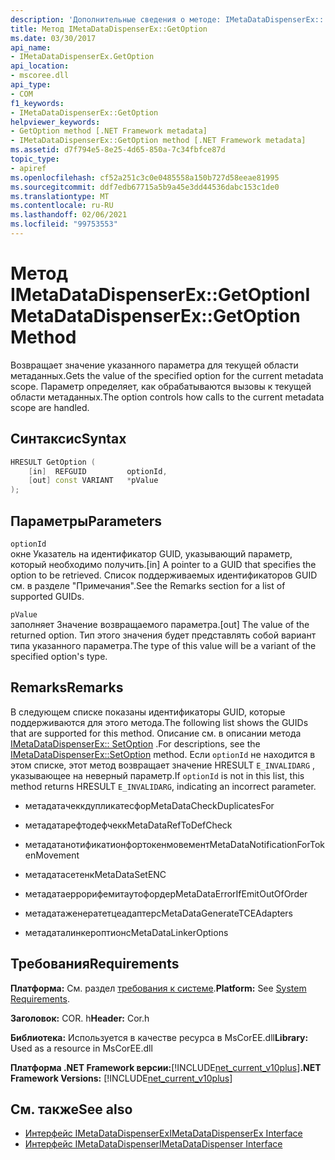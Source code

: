 ```yaml
---
description: 'Дополнительные сведения о методе: IMetaDataDispenserEx:: onoption'
title: Метод IMetaDataDispenserEx::GetOption
ms.date: 03/30/2017
api_name:
- IMetaDataDispenserEx.GetOption
api_location:
- mscoree.dll
api_type:
- COM
f1_keywords:
- IMetaDataDispenserEx::GetOption
helpviewer_keywords:
- GetOption method [.NET Framework metadata]
- IMetaDataDispenserEx::GetOption method [.NET Framework metadata]
ms.assetid: d7f794e5-8e25-4d65-850a-7c34fbfce87d
topic_type:
- apiref
ms.openlocfilehash: cf52a251c3c0e0485558a150b727d58eeae81995
ms.sourcegitcommit: ddf7edb67715a5b9a45e3dd44536dabc153c1de0
ms.translationtype: MT
ms.contentlocale: ru-RU
ms.lasthandoff: 02/06/2021
ms.locfileid: "99753553"
---
```

# <a name="imetadatadispenserexgetoption-method"></a><span data-ttu-id="bca71-103">Метод IMetaDataDispenserEx::GetOption</span><span class="sxs-lookup"><span data-stu-id="bca71-103">IMetaDataDispenserEx::GetOption Method</span></span>

<span data-ttu-id="bca71-104">Возвращает значение указанного параметра для текущей области метаданных.</span><span class="sxs-lookup"><span data-stu-id="bca71-104">Gets the value of the specified option for the current metadata scope.</span></span> <span data-ttu-id="bca71-105">Параметр определяет, как обрабатываются вызовы к текущей области метаданных.</span><span class="sxs-lookup"><span data-stu-id="bca71-105">The option controls how calls to the current metadata scope are handled.</span></span>  
  
## <a name="syntax"></a><span data-ttu-id="bca71-106">Синтаксис</span><span class="sxs-lookup"><span data-stu-id="bca71-106">Syntax</span></span>  
  
```cpp  
HRESULT GetOption (  
    [in]  REFGUID         optionId,
    [out] const VARIANT   *pValue  
);  
```  
  
## <a name="parameters"></a><span data-ttu-id="bca71-107">Параметры</span><span class="sxs-lookup"><span data-stu-id="bca71-107">Parameters</span></span>  

 `optionId`  
 <span data-ttu-id="bca71-108">окне Указатель на идентификатор GUID, указывающий параметр, который необходимо получить.</span><span class="sxs-lookup"><span data-stu-id="bca71-108">[in] A pointer to a GUID that specifies the option to be retrieved.</span></span> <span data-ttu-id="bca71-109">Список поддерживаемых идентификаторов GUID см. в разделе "Примечания".</span><span class="sxs-lookup"><span data-stu-id="bca71-109">See the Remarks section for a list of supported GUIDs.</span></span>  
  
 `pValue`  
 <span data-ttu-id="bca71-110">заполняет Значение возвращаемого параметра.</span><span class="sxs-lookup"><span data-stu-id="bca71-110">[out] The value of the returned option.</span></span> <span data-ttu-id="bca71-111">Тип этого значения будет представлять собой вариант типа указанного параметра.</span><span class="sxs-lookup"><span data-stu-id="bca71-111">The type of this value will be a variant of the specified option's type.</span></span>  
  
## <a name="remarks"></a><span data-ttu-id="bca71-112">Remarks</span><span class="sxs-lookup"><span data-stu-id="bca71-112">Remarks</span></span>  

 <span data-ttu-id="bca71-113">В следующем списке показаны идентификаторы GUID, которые поддерживаются для этого метода.</span><span class="sxs-lookup"><span data-stu-id="bca71-113">The following list shows the GUIDs that are supported for this method.</span></span> <span data-ttu-id="bca71-114">Описание см. в описании метода [IMetaDataDispenserEx:: SetOption](imetadatadispenserex-setoption-method.md) .</span><span class="sxs-lookup"><span data-stu-id="bca71-114">For descriptions, see the [IMetaDataDispenserEx::SetOption](imetadatadispenserex-setoption-method.md) method.</span></span> <span data-ttu-id="bca71-115">Если `optionId` не находится в этом списке, этот метод возвращает значение HRESULT `E_INVALIDARG` , указывающее на неверный параметр.</span><span class="sxs-lookup"><span data-stu-id="bca71-115">If `optionId` is not in this list, this method returns HRESULT `E_INVALIDARG`, indicating an incorrect parameter.</span></span>  
  
- <span data-ttu-id="bca71-116">метадатачеккдупликатесфор</span><span class="sxs-lookup"><span data-stu-id="bca71-116">MetaDataCheckDuplicatesFor</span></span>  
  
- <span data-ttu-id="bca71-117">метадатарефтодефчекк</span><span class="sxs-lookup"><span data-stu-id="bca71-117">MetaDataRefToDefCheck</span></span>  
  
- <span data-ttu-id="bca71-118">метадатанотификатионфортокенмовемент</span><span class="sxs-lookup"><span data-stu-id="bca71-118">MetaDataNotificationForTokenMovement</span></span>  
  
- <span data-ttu-id="bca71-119">метадатасетенк</span><span class="sxs-lookup"><span data-stu-id="bca71-119">MetaDataSetENC</span></span>  
  
- <span data-ttu-id="bca71-120">метадатаеррорифемитаутофордер</span><span class="sxs-lookup"><span data-stu-id="bca71-120">MetaDataErrorIfEmitOutOfOrder</span></span>  
  
- <span data-ttu-id="bca71-121">метадатаженератетцеадаптерс</span><span class="sxs-lookup"><span data-stu-id="bca71-121">MetaDataGenerateTCEAdapters</span></span>  
  
- <span data-ttu-id="bca71-122">метадаталинкероптионс</span><span class="sxs-lookup"><span data-stu-id="bca71-122">MetaDataLinkerOptions</span></span>  
  
## <a name="requirements"></a><span data-ttu-id="bca71-123">Требования</span><span class="sxs-lookup"><span data-stu-id="bca71-123">Requirements</span></span>  

 <span data-ttu-id="bca71-124">**Платформа:** См. раздел [требования к системе](../../get-started/system-requirements.md).</span><span class="sxs-lookup"><span data-stu-id="bca71-124">**Platform:** See [System Requirements](../../get-started/system-requirements.md).</span></span>  
  
 <span data-ttu-id="bca71-125">**Заголовок:** COR. h</span><span class="sxs-lookup"><span data-stu-id="bca71-125">**Header:** Cor.h</span></span>  
  
 <span data-ttu-id="bca71-126">**Библиотека:** Используется в качестве ресурса в MsCorEE.dll</span><span class="sxs-lookup"><span data-stu-id="bca71-126">**Library:** Used as a resource in MsCorEE.dll</span></span>  
  
 <span data-ttu-id="bca71-127">**Платформа .NET Framework версии:**[!INCLUDE[net_current_v10plus](../../../../includes/net-current-v10plus-md.md)]</span><span class="sxs-lookup"><span data-stu-id="bca71-127">**.NET Framework Versions:** [!INCLUDE[net_current_v10plus](../../../../includes/net-current-v10plus-md.md)]</span></span>  
  
## <a name="see-also"></a><span data-ttu-id="bca71-128">См. также</span><span class="sxs-lookup"><span data-stu-id="bca71-128">See also</span></span>

- [<span data-ttu-id="bca71-129">Интерфейс IMetaDataDispenserEx</span><span class="sxs-lookup"><span data-stu-id="bca71-129">IMetaDataDispenserEx Interface</span></span>](imetadatadispenserex-interface.md)
- [<span data-ttu-id="bca71-130">Интерфейс IMetaDataDispenser</span><span class="sxs-lookup"><span data-stu-id="bca71-130">IMetaDataDispenser Interface</span></span>](imetadatadispenser-interface.md)
